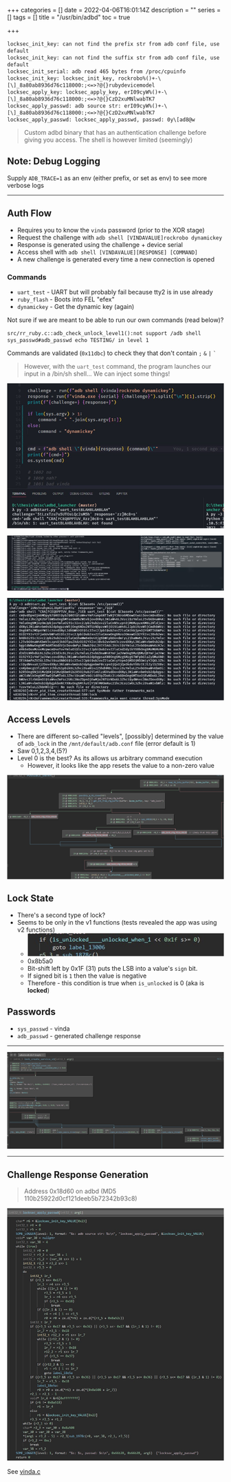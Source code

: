 +++
categories = []
date = 2022-04-06T16:01:14Z
description = ""
series = []
tags = []
title = "/usr/bin/adbd"
toc = true

+++
```
locksec_init_key: can not find the prefix str from adb conf file, use default
locksec_init_key: can not find the suffix str from adb conf file, use default
locksec_init_serial: adb read 465 bytes from /proc/cpuinfo
locksec_init_key: locksec_init_key, rockrobo%()+-\[\]_8a80ab8936d76c118000:;<=>?@{}rubydevicemodel
locksec_apply_key: locksec_apply_key, erI09cyW%()+-\[\]_8a80ab8936d76c118000:;<=>?@{}CzD2xuMNlwabTK7
locksec_apply_passwd: adb source str: erI09cyW%()+-\[\]_8a80ab8936d76c118000:;<=>?@{}CzD2xuMNlwabTK7
locksec_apply_passwd: locksec_apply_passwd, passwd: 0y\[ad8@w
```

> Custom adbd binary that has an authentication challenge before giving you access. The shell is however limited (seemingly)

## Note: Debug Logging

Supply `ADB_TRACE=1` as an env (either prefix, or set as env) to see more verbose logs

***

## Auth Flow

* Requires you to know the `vinda` password (prior to the XOR stage)
* Request the challenge with `adb shell [VINDAVALUE]rockrobo dynamickey`
* Response is generated using the challenge + device serial
* Access shell with `adb shell [VINDAVALUE][RESPONSE] [COMMAND]`
* A new challenge is generated every time a new connection is opened

### Commands

* `uart_test` - UART but will probably fail because tty2 is in use already
* `ruby_flash` - Boots into FEL "efex"
* `dynamickey` - Get the dynamic key (again)

Not sure if we are meant to be able to run our own commands (read below)?

    src/rr_ruby.c::adb_check_unlock_level1():not support /adb shell sys_passwd#adb_passwd echo TESTING/ in level 1

Commands are validated (`0x11dbc`) to check they that don't contain `;` `&` `|` <code>\`</code>

> However, with the `uart_test` command, the program launches our input in a /bin/sh shell... We can inject some things!

![](/uploads/20220725-snipaste_2022-07-26_03-52-41.jpg)

![](/uploads/20220725-snipaste_2022-07-26_03-56-14.jpg)

![](/uploads/20220725-snipaste_2022-07-26_04-02-13.jpg)

## Access Levels

* There are different so-called "levels", \[possibly\] determined by the value of `adb_lock` in the `/mnt/default/adb.conf` file (error default is 1)
* Saw 0,1,2,3,4,(5?)
* Level 0 is the best? As its allows us arbitrary command execution
  * However, it looks like the app resets the value to a non-zero value

![](/uploads/20220725-snipaste_2022-07-26_04-35-15.jpg)

## Lock State

* There's a second type of lock?
* Seems to be only in the v1 functions (tests revealed the app was using v2 functions)
  * ![](/uploads/20220725-snipaste_2022-07-26_00-29-43.jpg)
  * 0x8b5a0
  * Bit-shift left by 0x1F (31) puts the LSB into a value's `sign` bit.
  * If signed bit is `1` then the value is negative
  * Therefore - this condition is true when `is_unlocked` is 0 (aka is **locked**)

## Passwords

* `sys_passwd` - vinda
* `adb_passwd` - generated challenge response

***

![](/uploads/20220725-snipaste_2022-07-26_03-14-37.jpg)

***

## Challenge Response Generation

> Address 0x18d60 on adbd (MD5 110b25922d0cf121deeb5b72342b93c8)

![](/uploads/20220725-snipaste_2022-07-25_23-49-57.jpg)

See [vinda.c](../vinda.c)